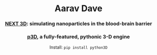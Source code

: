 <div align="center">
  
# Aarav Dave
### [NEXT 3D](https://github.com/aaravdave/NEXT-3D): simulating nanoparticles in the blood-brain barrier
### [p3D](https://github.com/aaravdave/p3D), a fully-featured, pythonic 3-D engine
Install: `pip install python3D`

</div>
